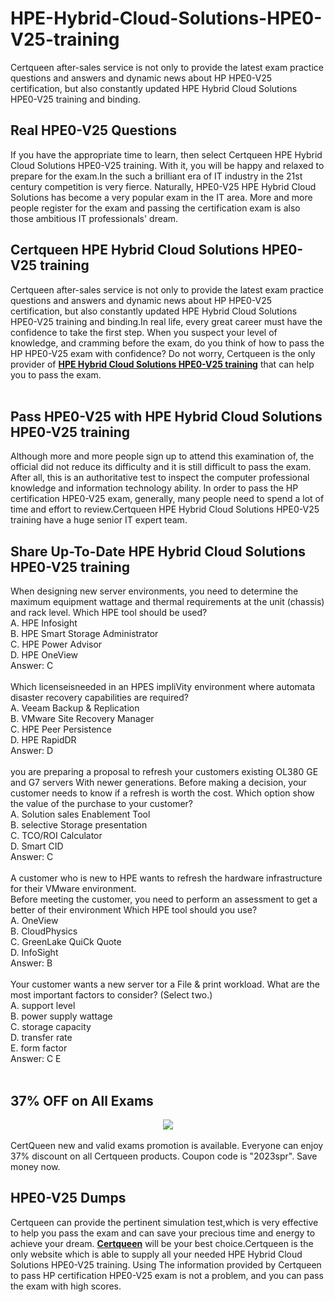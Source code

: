 # HPE-Hybrid-Cloud-Solutions-HPE0-V25-training
Certqueen after-sales service is not only to provide the latest exam practice questions and answers and dynamic news about HP HPE0-V25 certification, but also constantly updated HPE Hybrid Cloud Solutions HPE0-V25 training and binding.
<br />
<h2>
	Real  HPE0-V25 Questions
</h2>
If you have the appropriate time to learn, then select Certqueen HPE Hybrid Cloud Solutions HPE0-V25 training. With it, you will be happy and relaxed to prepare for the exam.In the such a brilliant era of IT industry in the 21st century competition is very fierce. Naturally, HPE0-V25 HPE Hybrid Cloud Solutions has become a very popular exam in the IT area. More and more people register for the exam and passing the certification exam is also those ambitious IT professionals' dream.<br />
<h2>
	Certqueen HPE Hybrid Cloud Solutions HPE0-V25 training
</h2>
Certqueen after-sales service is not only to provide the latest exam practice questions and answers and dynamic news about HP HPE0-V25 certification, but also constantly updated HPE Hybrid Cloud Solutions HPE0-V25 training and binding.In real life, every great career must have the confidence to take the first step. When you suspect your level of knowledge, and cramming before the exam, do you think of how to pass the HP HPE0-V25 exam with confidence? Do not worry, Certqueen is the only provider of <a href="https://www.certqueen.com/HPE0-V25.html" target="_blank"><strong>HPE Hybrid Cloud Solutions HPE0-V25 training</strong></a> that can help you to pass the exam.<br />
<br />
<h2>
	Pass HPE0-V25 with HPE Hybrid Cloud Solutions HPE0-V25 training
</h2>
Although more and more people sign up to attend this examination of, the official did not reduce its difficulty and it is still difficult to pass the exam. After all, this is an authoritative test to inspect the computer professional knowledge and information technology ability. In order to pass the HP certification HPE0-V25 exam, generally, many people need to spend a lot of time and effort to review.Certqueen HPE Hybrid Cloud Solutions HPE0-V25 training have a huge senior IT expert team.
<h2>
	Share Up-To-Date HPE Hybrid Cloud Solutions HPE0-V25 training
</h2>
When designing new server environments, you need to determine the maximum equipment wattage and thermal requirements at the unit (chassis) and rack level. Which HPE tool should be used? <br />
A. HPE Infosight <br />
B. HPE Smart Storage Administrator <br />
C. HPE Power Advisor <br />
D. HPE OneView <br />
Answer: C<br />
<br />
Which licenseisneeded in an HPES impliVity environment where automata disaster recovery capabilities are required? <br />
A. Veeam Backup &amp; Replication <br />
B. VMware Site Recovery Manager <br />
C. HPE Peer Persistence <br />
D. HPE RapidDR <br />
Answer: D<br />
<br />
you are preparing a proposal to refresh your customers existing OL380 GE and G7 servers With newer generations. Before making a decision, your customer needs to know if a refresh is worth the cost. Which option show the value of the purchase to your customer? <br />
A. Solution sales Enablement Tool <br />
B. selective Storage presentation <br />
C. TCO/ROI Calculator <br />
D. Smart CID <br />
Answer: C<br />
<br />
A customer who is new to HPE wants to refresh the hardware infrastructure for their VMware environment. <br />
Before meeting the customer, you need to perform an assessment to get a better of their environment Which HPE tool should you use? <br />
A. OneView <br />
B. CloudPhysics <br />
C. GreenLake QuiCk Quote <br />
D. InfoSight <br />
Answer: B<br />
<br />
Your customer wants a new server tor a File &amp; print workload. What are the most important factors to consider? (Select two.) <br />
A. support level <br />
B. power supply wattage <br />
C. storage capacity <br />
D. transfer rate <br />
E. form factor <br />
Answer: C E<br />
<br />
<h2>
	37% OFF on All Exams
</h2>
<div style="text-align:center;">
	<a href="https://www.certqueen.com/promotion.asp"><img src="https://freedumps.certqueen.com/wp-content/uploads/2023/04/CQ-spring-2023-e1681958686436.png" /></a>
</div>
<br />
CertQueen new and valid exams promotion is available. Everyone can enjoy 37% discount on all Certqueen products. Coupon code is "2023spr". Save money now.
<h2>
	HPE0-V25 Dumps
</h2>
Certqueen can provide the pertinent simulation test,which is very effective to help you pass the exam and can save your precious time and energy to achieve your dream. <a href="http://www.certqueen.com/" target="_blank"><strong>Certqueen</strong></a> will be your best choice.Certqueen is the only website which is able to supply all your needed HPE Hybrid Cloud Solutions HPE0-V25 training. Using The information provided by Certqueen to pass HP certification HPE0-V25 exam is not a problem, and you can pass the exam with high scores.
